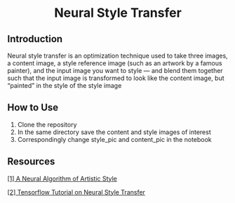 <h1 align="center">Neural Style Transfer</h1>
<p align="center"> </p>

## Introduction
Neural style transfer is an optimization technique used to take three images, a content image, a style reference image (such as an artwork by a famous painter), and the input image you want to style — and blend them together such that the input image is transformed to look like the content image, but “painted” in the style of the style image

## How to Use
1. Clone the repository 
2. In the same directory save the content and style images of interest 
3. Correspondingly change style_pic and content_pic in the notebook


## Resources
[\[1\] A Neural Algorithm of Artistic Style](https://arxiv.org/abs/1508.06576) 

[\[2\] Tensorflow Tutorial on Neural Style Transfer](https://medium.com/tensorflow/neural-style-transfer-creating-art-with-deep-learning-using-tf-keras-and-eager-execution-7d541ac31398)

